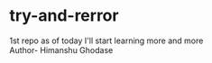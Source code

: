 # try-and-rerror
1st repo as of today I'll start learning more and more
<br>
Author- Himanshu Ghodase
